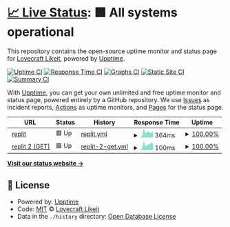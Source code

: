 # [📈 Live Status](https://olivrae.github.io/upptime): <!--live status--> **🟩 All systems operational**

This repository contains the open-source uptime monitor and status page for [Lovecraft Likeit](https://t.me/OliveiraWS), powered by [Upptime](https://github.com/upptime/upptime).

[![Uptime CI](https://github.com/olivrae/upptime/workflows/Uptime%20CI/badge.svg)](https://github.com/olivrae/upptime/actions?query=workflow%3A%22Uptime+CI%22)
[![Response Time CI](https://github.com/olivrae/upptime/workflows/Response%20Time%20CI/badge.svg)](https://github.com/olivrae/upptime/actions?query=workflow%3A%22Response+Time+CI%22)
[![Graphs CI](https://github.com/olivrae/upptime/workflows/Graphs%20CI/badge.svg)](https://github.com/olivrae/upptime/actions?query=workflow%3A%22Graphs+CI%22)
[![Static Site CI](https://github.com/olivrae/upptime/workflows/Static%20Site%20CI/badge.svg)](https://github.com/olivrae/upptime/actions?query=workflow%3A%22Static+Site+CI%22)
[![Summary CI](https://github.com/olivrae/upptime/workflows/Summary%20CI/badge.svg)](https://github.com/olivrae/upptime/actions?query=workflow%3A%22Summary+CI%22)

With [Upptime](https://upptime.js.org), you can get your own unlimited and free uptime monitor and status page, powered entirely by a GitHub repository. We use [Issues](https://github.com/olivrae/upptime/issues) as incident reports, [Actions](https://github.com/olivrae/upptime/actions) as uptime monitors, and [Pages](https://olivrae.github.io/upptime) for the status page.

<!--start: status pages-->
<!-- This summary is generated by Upptime (https://github.com/upptime/upptime) -->
<!-- Do not edit this manually, your changes will be overwritten -->
<!-- prettier-ignore -->
| URL | Status | History | Response Time | Uptime |
| --- | ------ | ------- | ------------- | ------ |
| <img alt="" src="https://icons.duckduckgo.com/ip3/replit.com.ico" height="13"> [replit](https://replit.com/@olivrae/KAM-2) | 🟩 Up | [replit.yml](https://github.com/BR-lovecraft/upptime/commits/HEAD/history/replit.yml) | <details><summary><img alt="Response time graph" src="./graphs/replit/response-time-week.png" height="20"> 364ms</summary><br><a href="https://olivrae.github.io/upptime/history/replit"><img alt="Response time 368" src="https://img.shields.io/endpoint?url=https%3A%2F%2Fraw.githubusercontent.com%2FBR-lovecraft%2Fupptime%2FHEAD%2Fapi%2Freplit%2Fresponse-time.json"></a><br><a href="https://olivrae.github.io/upptime/history/replit"><img alt="24-hour response time 152" src="https://img.shields.io/endpoint?url=https%3A%2F%2Fraw.githubusercontent.com%2FBR-lovecraft%2Fupptime%2FHEAD%2Fapi%2Freplit%2Fresponse-time-day.json"></a><br><a href="https://olivrae.github.io/upptime/history/replit"><img alt="7-day response time 364" src="https://img.shields.io/endpoint?url=https%3A%2F%2Fraw.githubusercontent.com%2FBR-lovecraft%2Fupptime%2FHEAD%2Fapi%2Freplit%2Fresponse-time-week.json"></a><br><a href="https://olivrae.github.io/upptime/history/replit"><img alt="30-day response time 480" src="https://img.shields.io/endpoint?url=https%3A%2F%2Fraw.githubusercontent.com%2FBR-lovecraft%2Fupptime%2FHEAD%2Fapi%2Freplit%2Fresponse-time-month.json"></a><br><a href="https://olivrae.github.io/upptime/history/replit"><img alt="1-year response time 367" src="https://img.shields.io/endpoint?url=https%3A%2F%2Fraw.githubusercontent.com%2FBR-lovecraft%2Fupptime%2FHEAD%2Fapi%2Freplit%2Fresponse-time-year.json"></a></details> | <details><summary><a href="https://olivrae.github.io/upptime/history/replit">100.00%</a></summary><a href="https://olivrae.github.io/upptime/history/replit"><img alt="All-time uptime 100.00%" src="https://img.shields.io/endpoint?url=https%3A%2F%2Fraw.githubusercontent.com%2FBR-lovecraft%2Fupptime%2FHEAD%2Fapi%2Freplit%2Fuptime.json"></a><br><a href="https://olivrae.github.io/upptime/history/replit"><img alt="24-hour uptime 100.00%" src="https://img.shields.io/endpoint?url=https%3A%2F%2Fraw.githubusercontent.com%2FBR-lovecraft%2Fupptime%2FHEAD%2Fapi%2Freplit%2Fuptime-day.json"></a><br><a href="https://olivrae.github.io/upptime/history/replit"><img alt="7-day uptime 100.00%" src="https://img.shields.io/endpoint?url=https%3A%2F%2Fraw.githubusercontent.com%2FBR-lovecraft%2Fupptime%2FHEAD%2Fapi%2Freplit%2Fuptime-week.json"></a><br><a href="https://olivrae.github.io/upptime/history/replit"><img alt="30-day uptime 100.00%" src="https://img.shields.io/endpoint?url=https%3A%2F%2Fraw.githubusercontent.com%2FBR-lovecraft%2Fupptime%2FHEAD%2Fapi%2Freplit%2Fuptime-month.json"></a><br><a href="https://olivrae.github.io/upptime/history/replit"><img alt="1-year uptime 100.00%" src="https://img.shields.io/endpoint?url=https%3A%2F%2Fraw.githubusercontent.com%2FBR-lovecraft%2Fupptime%2FHEAD%2Fapi%2Freplit%2Fuptime-year.json"></a></details>
| <img alt="" src="https://icons.duckduckgo.com/ip3/replit.com.ico" height="13"> [replit 2 (GET)](https://replit.com/@olivrae/KAM-2) | 🟩 Up | [replit-2-get.yml](https://github.com/BR-lovecraft/upptime/commits/HEAD/history/replit-2-get.yml) | <details><summary><img alt="Response time graph" src="./graphs/replit-2-get/response-time-week.png" height="20"> 100ms</summary><br><a href="https://olivrae.github.io/upptime/history/replit-2-get"><img alt="Response time 108" src="https://img.shields.io/endpoint?url=https%3A%2F%2Fraw.githubusercontent.com%2FBR-lovecraft%2Fupptime%2FHEAD%2Fapi%2Freplit-2-get%2Fresponse-time.json"></a><br><a href="https://olivrae.github.io/upptime/history/replit-2-get"><img alt="24-hour response time 25" src="https://img.shields.io/endpoint?url=https%3A%2F%2Fraw.githubusercontent.com%2FBR-lovecraft%2Fupptime%2FHEAD%2Fapi%2Freplit-2-get%2Fresponse-time-day.json"></a><br><a href="https://olivrae.github.io/upptime/history/replit-2-get"><img alt="7-day response time 100" src="https://img.shields.io/endpoint?url=https%3A%2F%2Fraw.githubusercontent.com%2FBR-lovecraft%2Fupptime%2FHEAD%2Fapi%2Freplit-2-get%2Fresponse-time-week.json"></a><br><a href="https://olivrae.github.io/upptime/history/replit-2-get"><img alt="30-day response time 122" src="https://img.shields.io/endpoint?url=https%3A%2F%2Fraw.githubusercontent.com%2FBR-lovecraft%2Fupptime%2FHEAD%2Fapi%2Freplit-2-get%2Fresponse-time-month.json"></a><br><a href="https://olivrae.github.io/upptime/history/replit-2-get"><img alt="1-year response time 115" src="https://img.shields.io/endpoint?url=https%3A%2F%2Fraw.githubusercontent.com%2FBR-lovecraft%2Fupptime%2FHEAD%2Fapi%2Freplit-2-get%2Fresponse-time-year.json"></a></details> | <details><summary><a href="https://olivrae.github.io/upptime/history/replit-2-get">100.00%</a></summary><a href="https://olivrae.github.io/upptime/history/replit-2-get"><img alt="All-time uptime 100.00%" src="https://img.shields.io/endpoint?url=https%3A%2F%2Fraw.githubusercontent.com%2FBR-lovecraft%2Fupptime%2FHEAD%2Fapi%2Freplit-2-get%2Fuptime.json"></a><br><a href="https://olivrae.github.io/upptime/history/replit-2-get"><img alt="24-hour uptime 100.00%" src="https://img.shields.io/endpoint?url=https%3A%2F%2Fraw.githubusercontent.com%2FBR-lovecraft%2Fupptime%2FHEAD%2Fapi%2Freplit-2-get%2Fuptime-day.json"></a><br><a href="https://olivrae.github.io/upptime/history/replit-2-get"><img alt="7-day uptime 100.00%" src="https://img.shields.io/endpoint?url=https%3A%2F%2Fraw.githubusercontent.com%2FBR-lovecraft%2Fupptime%2FHEAD%2Fapi%2Freplit-2-get%2Fuptime-week.json"></a><br><a href="https://olivrae.github.io/upptime/history/replit-2-get"><img alt="30-day uptime 100.00%" src="https://img.shields.io/endpoint?url=https%3A%2F%2Fraw.githubusercontent.com%2FBR-lovecraft%2Fupptime%2FHEAD%2Fapi%2Freplit-2-get%2Fuptime-month.json"></a><br><a href="https://olivrae.github.io/upptime/history/replit-2-get"><img alt="1-year uptime 100.00%" src="https://img.shields.io/endpoint?url=https%3A%2F%2Fraw.githubusercontent.com%2FBR-lovecraft%2Fupptime%2FHEAD%2Fapi%2Freplit-2-get%2Fuptime-year.json"></a></details>

<!--end: status pages-->

[**Visit our status website →**](https://olivrae.github.io/upptime)

## 📄 License

- Powered by: [Upptime](https://github.com/upptime/upptime)
- Code: [MIT](./LICENSE) © [Lovecraft Likeit](https://t.me/OliveiraWS)
- Data in the `./history` directory: [Open Database License](https://opendatacommons.org/licenses/odbl/1-0/)

